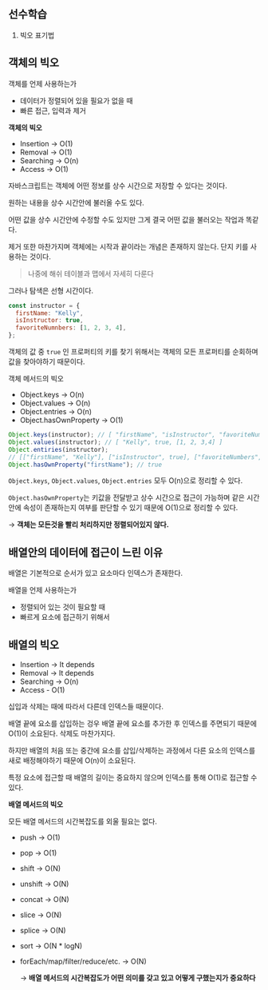## 선수학습

1. 빅오 표기법

## 객체의 빅오

객체를 언제 사용하는가

- 데이터가 정렬되어 있을 필요가 없을 때
- 빠른 접근, 입력과 제거

**객체의 빅오**

- Insertion → O(1)
- Removal → O(1)
- Searching → O(n)
- Access → O(1)

자바스크립트는 객체에 어떤 정보를 상수 시간으로 저장할 수 있다는 것이다.

원하는 내용을 상수 시간안에 불러올 수도 있다.

어떤 값을 상수 시간안에 수정할 수도 있지만 그게 결국 어떤 값을 불러오는 작업과 똑같다.

제거 또한 마찬가지며 객체에는 시작과 끝이라는 개념은 존재하지 않는다. 단지 키를 사용하는 것이다.

> 나중에 해쉬 테이블과 맵에서 자세히 다룬다

그러나 탐색은 선형 시간이다.

```js
const instructor = {
  firstName: "Kelly",
  isInstructor: true,
  favoriteNumnbers: [1, 2, 3, 4],
};
```

객체의 값 중 `true` 인 프로퍼티의 키를 찾기 위해서는 객체의 모든 프로퍼티를 순회하며 값을 찾아야하기 때문이다.

객체 메서드의 빅오

- Object.keys → O(n)
- Object.values → O(n)
- Object.entries → O(n)
- Object.hasOwnProperty → O(1)

```js
Object.keys(instructor); // [ "firstName", "isInstructor", "favoriteNumbers" ]
Object.values(instructor); // [ "Kelly", true, [1, 2, 3,4] ]
Object.entiries(instructor);
// [["firstName", "Kelly"], ["isInstructor", true], ["favoriteNumbers", [1, 2, 3, 4]]]
Object.hasOwnProperty("firstName"); // true
```

`Object.keys`, `Object.values`, `Object.entries` 모두 O(n)으로 정리할 수 있다.

`Object.hasOwnProperty`는 키값을 전달받고 상수 시간으로 접근이 가능하며 같은 시간안에 속성이 존재하는지 여부를 판단할 수 있기 때문에 O(1)으로 정리할 수 있다.

→ **객체는 모든것을 빨리 처리하지만 정렬되어있지 않다.**

## 배열안의 데이터에 접근이 느린 이유

배열은 기본적으로 순서가 있고 요소마다 인덱스가 존재한다.

배열을 언제 사용하는가

- 정렬되어 있는 것이 필요할 때
- 빠르게 요소에 접근하기 위해서

## 배열의 빅오

- Insertion → It depends
- Removal → It depends
- Searching → O(n)
- Access - O(1)

십입과 삭제는 때에 따라서 다른데 인덱스들 때문이다.

배열 끝에 요소를 삽입하는 겅우 배열 끝에 요소를 추가한 후 인덱스를 주면되기 때문에 O(1)이 소요된다. 삭제도 마찬가지다.

하지만 배열의 처음 또는 중간에 요소를 삽입/삭제하는 과정에서 다른 요소의 인덱스를 새로 배정해야하기 때문에 O(n)이 소요된다.

특정 요소에 접근할 때 배열의 길이는 중요하지 않으며 인덱스를 통해 O(1)로 접근할 수 있다.

**배열 메서드의 빅오**

모든 배열 메서드의 시간복잡도를 외울 필요는 없다.

- push → O(1)
- pop → O(1)
- shift → O(N)
- unshift → O(N)
- concat → O(N)
- slice → O(N)
- splice → O(N)
- sort → O(N \* logN)
- forEach/map/filter/reduce/etc. → O(N)

  → **배열 메서드의 시간복잡도가 어떤 의미를 갖고 있고 어떻게 구했는지가 중요하다**
